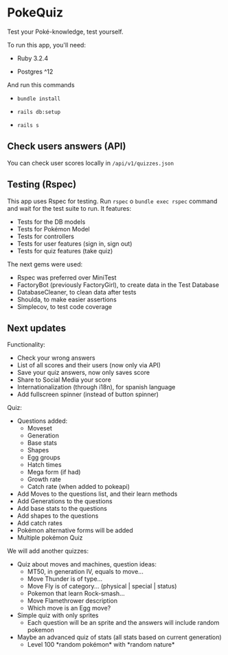 # PokeQuiz

Test your Poké-knowledge, test yourself.

To run this app, you'll need:

* Ruby 3.2.4

* Postgres ^12

And run this commands

* `bundle install`

* `rails db:setup`

* `rails s`

## Check users answers (API)

You can check user scores locally in `/api/v1/quizzes.json`

## Testing (Rspec)
This app uses Rspec for testing. Run `rspec` o `bundle exec rspec` command and wait for the test suite to run.
It features:
- Tests for the DB models
- Tests for Pokémon Model
- Tests for controllers
- Tests for user features (sign in, sign out)
- Tests for quiz features (take quiz)

The next gems were used:
- Rspec was preferred over MiniTest
- FactoryBot (previously FactoryGirl), to create data in the Test Database
- DatabaseCleaner, to clean data after tests
- Shoulda, to make easier assertions
- Simplecov, to test code coverage

## Next updates

Functionality:
* Check your wrong answers
* List of all scores and their users (now only via API)
* Save your quiz answers, now only saves score
* Share to Social Media your score
* Internationalization (through i18n), for spanish language
* Add fullscreen spinner (instead of button spinner)

Quiz:
* Questions added:
  - Moveset
  - Generation
  - Base stats
  - Shapes
  - Egg groups
  - Hatch times
  - Mega form (if had)
  - Growth rate
  - Catch rate (when added to pokeapi)
* Add Moves to the questions list, and their learn methods
* Add Generations to the questions
* Add base stats to the questions
* Add shapes to the questions
* Add catch rates
* Pokémon alternative forms will be added
* Multiple pokémon Quiz

We will add another quizzes:
* Quiz about moves and machines, question ideas:
  - MT50, in generation IV, equals to move... 
  - Move Thunder is of type...
  - Move Fly is of category... (physical | special | status)
  - Pokemon that learn Rock-smash...
  - Move Flamethrower description
  - Which move is an Egg move?
* Simple quiz with only sprites 
  - Each question will be an sprite and the answers will include random pokemon
* Maybe an advanced quiz of stats (all stats based on current generation)
  - Level 100 \*random pokémon\* with \*random nature\* 
